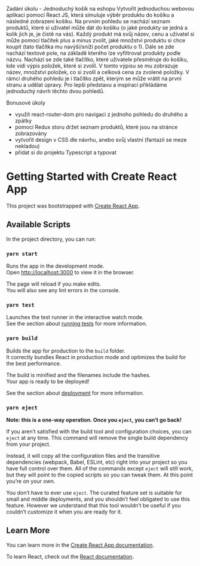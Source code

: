 Zadání úkolu - Jednoduchý košík na eshopu
Vytvořit jednoduchou webovou aplikaci  pomocí React JS, která simuluje výběr produktu do košíku a následné zobrazení košíku. Na prvním pohledu se nachází seznam produktů, které si uživatel může dát do košíku (o jaké produkty se jedná a kolik jich je, je čistě na vás). Každý produkt má svůj název, cenu a uživatel si může pomocí tlačítek plus a mínus zvolit, jaké množství produktu si chce koupit (tato tlačítka mu navýší/sníží počet produktu o 1). Dále se zde nachází textové pole, na základě kterého lze vyfiltrovat produkty podle názvu. Nachází se zde také tlačítko, které uživatele přesměruje do košíku, kde vidí výpis položek, které si zvolil. V tomto výpisu se mu zobrazuje název, množství položek, co si zvolil a celková cena za zvolené položky. V rámci druhého pohledu je i tlačítko zpět, kterým se může vrátit na první stranu a udělat úpravy. Pro lepší představu a inspiraci přikládáme jednoduchý návrh těchto dvou pohledů.

Bonusové úkoly
- využít react-router-dom pro navigaci z jednoho pohledu do druhého a zpátky
- pomocí Redux storu držet seznam produktů, které jsou na stránce zobrazovány
- vytvořit design v CSS dle návrhu, anebo svůj vlastní (fantazii se meze nekladou)
- přidat si do projektu Typescript a typovat 



# Getting Started with Create React App

This project was bootstrapped with [Create React App](https://github.com/facebook/create-react-app).

## Available Scripts

In the project directory, you can run:

### `yarn start`

Runs the app in the development mode.\
Open [http://localhost:3000](http://localhost:3000) to view it in the browser.

The page will reload if you make edits.\
You will also see any lint errors in the console.

### `yarn test`

Launches the test runner in the interactive watch mode.\
See the section about [running tests](https://facebook.github.io/create-react-app/docs/running-tests) for more information.

### `yarn build`

Builds the app for production to the `build` folder.\
It correctly bundles React in production mode and optimizes the build for the best performance.

The build is minified and the filenames include the hashes.\
Your app is ready to be deployed!

See the section about [deployment](https://facebook.github.io/create-react-app/docs/deployment) for more information.

### `yarn eject`

**Note: this is a one-way operation. Once you `eject`, you can’t go back!**

If you aren’t satisfied with the build tool and configuration choices, you can `eject` at any time. This command will remove the single build dependency from your project.

Instead, it will copy all the configuration files and the transitive dependencies (webpack, Babel, ESLint, etc) right into your project so you have full control over them. All of the commands except `eject` will still work, but they will point to the copied scripts so you can tweak them. At this point you’re on your own.

You don’t have to ever use `eject`. The curated feature set is suitable for small and middle deployments, and you shouldn’t feel obligated to use this feature. However we understand that this tool wouldn’t be useful if you couldn’t customize it when you are ready for it.

## Learn More

You can learn more in the [Create React App documentation](https://facebook.github.io/create-react-app/docs/getting-started).

To learn React, check out the [React documentation](https://reactjs.org/).
